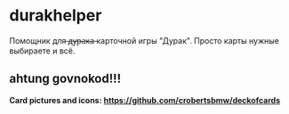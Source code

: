# durakhelper
Помощник для  ̶д̶у̶р̶а̶к̶а̶  карточной игры "Дурак".
Просто карты нужные выбираете и всё.
## ahtung govnokod!!!

**Card pictures and icons: https://github.com/crobertsbmw/deckofcards**

